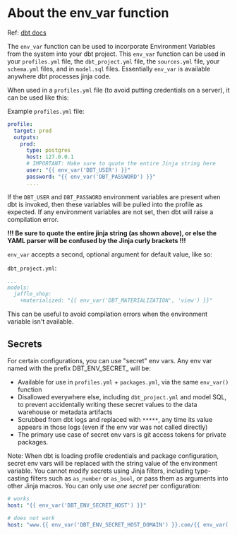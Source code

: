 # About the env_var function

Ref: [dbt docs](https://docs.getdbt.com/reference/dbt-jinja-functions/env_var)

The `env_var` function can be used to incorporate Environment Variables from the system into your dbt project. This `env_var` function can be used in your `profiles.yml` file, the `dbt_project.yml` file, the `sources.yml` file, your `schema.yml` files, and in `model.sql` files. Essentially `env_var` is available anywhere dbt processes jinja code.

When used in a `profiles.yml` file (to avoid putting credentials on a server), it can be used like this:

Example `profiles.yml` file:

```yml
profile:
  target: prod
  outputs:
    prod:
      type: postgres
      host: 127.0.0.1
      # IMPORTANT: Make sure to quote the entire Jinja string here
      user: "{{ env_var('DBT_USER') }}"
      password: "{{ env_var('DBT_PASSWORD') }}"
      ....
```

If the `DBT_USER` and `DBT_PASSWORD` environment variables are present when dbt is invoked, then these variables will be pulled into the profile as expected. If any environment variables are not set, then dbt will raise a compilation error.

**!!! Be sure to quote the entire jinja string (as shown above), or else the YAML parser will be confused by the Jinja curly brackets !!!**

`env_var` accepts a second, optional argument for default value, like so:

`dbt_project.yml`:
```yml
...
models:
  jaffle_shop:
    +materialized: "{{ env_var('DBT_MATERIALIZATION', 'view') }}"
```

This can be useful to avoid compilation errors when the environment variable isn't available.

## Secrets

For certain configurations, you can use "secret" env vars. Any env var named with the prefix DBT_ENV_SECRET_ will be:

- Available for use in `profiles.yml` + `packages.yml`, via the same `env_var()` function
- Disallowed everywhere else, including `dbt_project.yml` and model SQL, to prevent accidentally writing these secret values to the data warehouse or metadata artifacts
- Scrubbed from dbt logs and replaced with `*****`, any time its value appears in those logs (even if the env var was not called directly)
- The primary use case of secret env vars is git access tokens for private packages.

Note: When dbt is loading profile credentials and package configuration, secret env vars will be replaced with the string value of the environment variable. You cannot modify secrets using Jinja filters, including type-casting filters such as `as_number` or `as_bool`, or pass them as arguments into other Jinja macros. You can only use _one secret_ per configuration:

```yml
# works
host: "{{ env_var('DBT_ENV_SECRET_HOST') }}"

# does not work
host: "www.{{ env_var('DBT_ENV_SECRET_HOST_DOMAIN') }}.com/{{ env_var('DBT_ENV_SECRET_HOST_PATH') }}"
```

